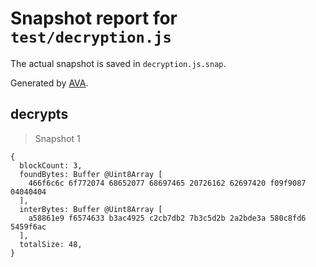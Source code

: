 # Snapshot report for `test/decryption.js`

The actual snapshot is saved in `decryption.js.snap`.

Generated by [AVA](https://ava.li).

## decrypts

> Snapshot 1

    {
      blockCount: 3,
      foundBytes: Buffer @Uint8Array [
        466f6c6c 6f772074 68652077 68697465 20726162 62697420 f09f9087 04040404
      ],
      interBytes: Buffer @Uint8Array [
        a58861e9 f6574633 b3ac4925 c2cb7db2 7b3c5d2b 2a2bde3a 580c8fd6 5459f6ac
      ],
      totalSize: 48,
    }
